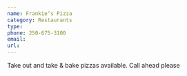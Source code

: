 ```yaml
---
name: Frankie’s Pizza
category: Restaurants
type: 
phone: 250-675-3100
email: 
url: 
---
```


Take out and take & bake pizzas available. Call ahead please